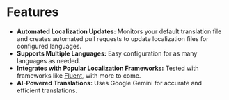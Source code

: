 # Features

- **Automated Localization Updates:** Monitors your default translation file and creates automated pull requests to update localization files for configured languages.
- **Supports Multiple Languages:** Easy configuration for as many languages as needed.
- **Integrates with Popular Localization Frameworks:** Tested with frameworks like [Fluent](https://projectfluent.org/), with more to come.
- **AI-Powered Translations:** Uses Google Gemini for accurate and efficient translations.
